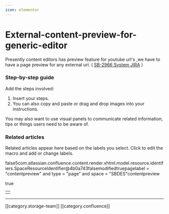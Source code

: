 ```yaml
---
icon: elementor
---
```


# External-content-preview-for-generic-editor

Presently content editors has preview feature for youtube url's ,we have to have a page preview for any external url. ( [SB-2966 System JIRA](https://browse/SB-2966) )

### Step-by-step guide

Add the steps involved:

1. Insert your steps.
2. You can also copy and paste or drag and drop images into your instructions.

You may also want to use visual panels to communicate related information, tips or things users need to be aware of.

### Related articles

Related articles appear here based on the labels you select. Click to edit the macro and add or change labels.

false5com.atlassian.confluence.content.render.xhtml.model.resource.identifiers.SpaceResourceIdentifier@4b0a743falsemodifiedtruepagelabel = "contentpreview" and type = "page" and space = "SBDES"contentpreview

true

|   |
| - |
|   |

***

\[\[category.storage-team]] \[\[category.confluence]]
